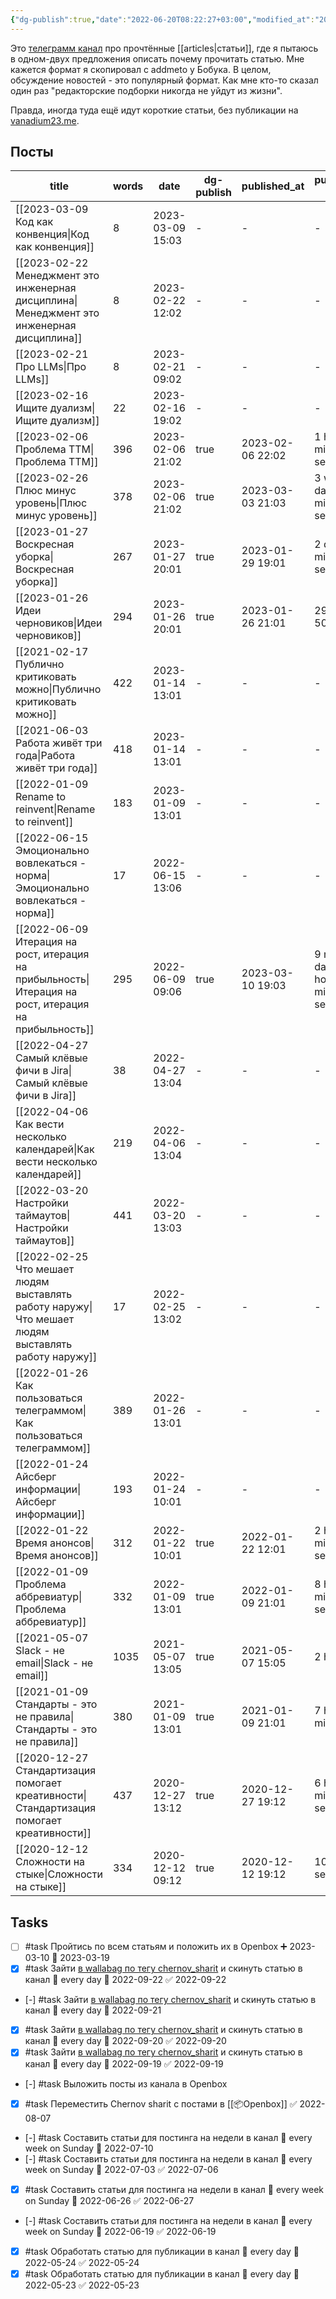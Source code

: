 ```yaml
---
{"dg-publish":true,"date":"2022-06-20T08:22:27+03:00","modified_at":"2023-03-10T17:27:00+04:00","cssClasses":"table-wide","permalink":"/shelves/chernov-sharit/","dgPassFrontmatter":true}
---
```



Это [телеграмм канал](https://t.me/chernov_sharit) про прочтённые [[articles|статьи]], где я пытаюсь в одном-двух предложения описать почему прочитать статью. Мне кажется формат я скопировал с addmeto у Бобука. В целом, обсуждение новостей - это популярный формат. Как мне кто-то сказал один раз "редакторские подборки никогда не уйдут из жизни".

Правда, иногда туда ещё идут короткие статьи, без публикации на [vanadium23.me](https://vanadium23.me/).

## Посты

| title                                                                                                                           | words | date             | dg-publish | published_at     | published_at - date                               |
| ------------------------------------------------------------------------------------------------------------------------------- | ----- | ---------------- | ---------- | ---------------- | ------------------------------------------------- |
| [[2023-03-09 Код как конвенция\|Код как конвенция]]                                                   | 8     | 2023-03-09 15:03 | \-         | \-               | \-                                                |
| [[2023-02-22 Менеджмент это инженерная дисциплина\|Менеджмент это инженерная дисциплина]]             | 8     | 2023-02-22 12:02 | \-         | \-               | \-                                                |
| [[2023-02-21 Про LLMs\|Про LLMs]]                                                                     | 8     | 2023-02-21 09:02 | \-         | \-               | \-                                                |
| [[2023-02-16 Ищите дуализм\|Ищите дуализм]]                                                           | 22    | 2023-02-16 19:02 | \-         | \-               | \-                                                |
| [[2023-02-06 Проблема TTM\|Проблема TTM]]                                                             | 396   | 2023-02-06 21:02 | true       | 2023-02-06 22:02 | 1 hour, 43 minutes, 30 seconds                    |
| [[2023-02-26 Плюс минус уровень\|Плюс минус уровень]]                                                 | 378   | 2023-02-06 21:02 | true       | 2023-03-03 21:03 | 3 weeks, 4 days, 19 minutes, 30 seconds           |
| [[2023-01-27 Воскресная уборка\|Воскресная уборка]]                                                   | 267   | 2023-01-27 20:01 | true       | 2023-01-29 19:01 | 2 days, 1 minute, 23 seconds                      |
| [[2023-01-26 Идеи черновиков\|Идеи черновиков]]                                                       | 294   | 2023-01-26 20:01 | true       | 2023-01-26 21:01 | 29 minutes, 50 seconds                            |
| [[2021-02-17 Публично критиковать можно\|Публично критиковать можно]]                                 | 422   | 2023-01-14 13:01 | \-         | \-               | \-                                                |
| [[2021-06-03 Работа живёт три года\|Работа живёт три года]]                                           | 418   | 2023-01-14 13:01 | \-         | \-               | \-                                                |
| [[2022-01-09 Rename to reinvent\|Rename to reinvent]]                                                 | 183   | 2023-01-09 13:01 | \-         | \-               | \-                                                |
| [[2022-06-15 Эмоционально вовлекаться - норма\|Эмоционально вовлекаться - норма]]                     | 17    | 2022-06-15 13:06 | \-         | \-               | \-                                                |
| [[2022-06-09 Итерация на рост, итерация на прибыльность\|Итерация на рост, итерация на прибыльность]] | 295   | 2022-06-09 09:06 | true       | 2023-03-10 19:03 | 9 months, 1 day, 10 hours, 22 minutes, 45 seconds |
| [[2022-04-27 Самый клёвые фичи в Jira\|Самый клёвые фичи в Jira]]                                     | 38    | 2022-04-27 13:04 | \-         | \-               | \-                                                |
| [[2022-04-06 Как вести несколько календарей\|Как вести несколько календарей]]                         | 219   | 2022-04-06 13:04 | \-         | \-               | \-                                                |
| [[2022-03-20 Настройки таймаутов\|Настройки таймаутов]]                                               | 441   | 2022-03-20 13:03 | \-         | \-               | \-                                                |
| [[2022-02-25 Что мешает людям выставлять работу наружу\|Что мешает людям выставлять работу наружу]]   | 17    | 2022-02-25 13:02 | \-         | \-               | \-                                                |
| [[2022-01-26 Как пользоваться телеграммом\|Как пользоваться телеграммом]]                             | 389   | 2022-01-26 13:01 | \-         | \-               | \-                                                |
| [[2022-01-24 Айсберг информации\|Айсберг информации]]                                                 | 193   | 2022-01-24 10:01 | \-         | \-               | \-                                                |
| [[2022-01-22 Время анонсов\|Время анонсов]]                                                           | 312   | 2022-01-22 10:01 | true       | 2022-01-22 12:01 | 2 hours, 33 minutes, 20 seconds                   |
| [[2022-01-09 Проблема аббревиатур\|Проблема аббревиатур]]                                             | 332   | 2022-01-09 13:01 | true       | 2022-01-09 21:01 | 8 hours, 33 minutes, 20 seconds                   |
| [[2021-05-07 Slack - не email\|Slack - не email]]                                                     | 1035  | 2021-05-07 13:05 | true       | 2021-05-07 15:05 | 2 hours                                           |
| [[2021-01-09 Стандарты - это не правила\|Стандарты - это не правила]]                                 | 380   | 2021-01-09 13:01 | true       | 2021-01-09 21:01 | 7 hours, 48 minutes                               |
| [[2020-12-27 Стандартизация помогает креативности\|Стандартизация помогает креативности]]             | 437   | 2020-12-27 13:12 | true       | 2020-12-27 19:12 | 6 hours, 33 minutes, 20 seconds                   |
| [[2020-12-12 Cложности на стыке\|Cложности на стыке]]                                                 | 334   | 2020-12-12 09:12 | true       | 2020-12-12 19:12 | 10 hours, 32 seconds                              |


## Tasks

- [ ] #task Пройтись по всем статьям и положить их в Openbox ➕ 2023-03-10 📅 2023-03-19
- [x] #task Зайти [в wallabag по тегу chernov_sharit](http://read.chernov.local/tag/list/chernov-sharit) и скинуть статью в канал 🔁 every day 📅 2022-09-22 ✅ 2022-09-22
- [-] #task Зайти [в wallabag по тегу chernov_sharit](http://read.chernov.local/tag/list/chernov-sharit) и скинуть статью в канал 🔁 every day 📅 2022-09-21 
- [x] #task Зайти [в wallabag по тегу chernov_sharit](http://read.chernov.local/tag/list/chernov-sharit) и скинуть статью в канал 🔁 every day 📅 2022-09-20 ✅ 2022-09-20
- [x] #task Зайти [в wallabag по тегу chernov_sharit](http://read.chernov.local/tag/list/chernov-sharit) и скинуть статью в канал 🔁 every day 📅 2022-09-19 ✅ 2022-09-19
- [-] #task Выложить посты из канала в Openbox
- [x] #task Переместить Chernov sharit с постами в [[📦Openbox]] ✅ 2022-08-07
- [-] #task Составить статьи для постинга на недели в канал 🔁 every week on Sunday 📅 2022-07-10
- [-] #task Составить статьи для постинга на недели в канал 🔁 every week on Sunday 📅 2022-07-03 ✅ 2022-07-06
- [x] #task Составить статьи для постинга на недели в канал 🔁 every week on Sunday 📅 2022-06-26 ✅ 2022-06-27
- [-] #task Составить статьи для постинга на недели в канал 🔁 every week on Sunday 📅 2022-06-19 ✅ 2022-06-19
- [x] #task Обработать статью для публикации в канал 🔁 every day 📅 2022-05-24 ✅ 2022-05-24
- [x] #task Обработать статью для публикации в канал 🔁 every day 📅 2022-05-23 ✅ 2022-05-23
